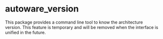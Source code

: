 # autoware_version

This package provides a command line tool to know the architecture version. This feature is temporary and will be removed when the interface is unified in the future.
